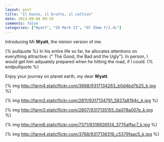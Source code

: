 ```yaml
---
layout: post
title: "Il buono, il brutto, il cattivo"
date: 2013-09-04 09:19
comments: false
categories: ["Wyatt", "5D Mark II", "EF 35mm f/1.4L"]
---
```

Introducing Mr.**Wyatt**, the minion version of me.

{% pullquote %}
In his entire life so far, he allocates attentions on everything attractive: {" The Good, the Bad and the Ugly"}. In person, I would get him adquately prepared when he hitting the road, if I could.
{% endpullquote %}

Enjoy your journey on planet earth, my dear **Wyatt**.

{% img http://farm4.staticflickr.com/3668/9317134263_b0d4bd7b25_k.jpg %}

{% img http://farm3.staticflickr.com/2811/9317134791_5827a8194c_k.jpg %}

{% img http://farm3.staticflickr.com/2807/9317135155_0a078a007e_k.jpg %}

{% img http://farm8.staticflickr.com/7371/9319926514_3775affac7_k.jpg %}

{% img http://farm4.staticflickr.com/3768/9317136319_c5379faac5_k.jpg %}
